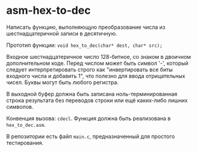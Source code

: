 # asm-hex-to-dec

Написать функцию, выполняющую преобразование числа из шестнадцатеричной записи в десятичную.

Прототип функции:
`void hex_to_dec(char* dest, char* src);`

Входное шестнадцатеричное число 128-битное, со знаком в двоичном дополнительном коде. Перед числом может быть символ '-', который следует интерпретировать строго как "инвертировать все биты входного числа и добавить 1", что полезно для ввода отрицательных чисел. Буквы могут быть любого регистра.

В выходной буфер должна быть записана ноль-терминированная строка результата без переводов строки или ещё каких-либо лишних символов.

Конвенция вызова: `cdecl`. Функция должна быть реализована в `hex_to_dec.asm`.

В репозитории есть файл `main.c`, предназначенный для простого тестирования.
